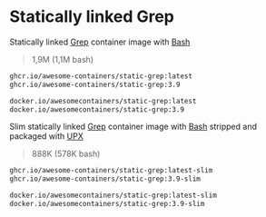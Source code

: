 # Statically linked Grep

Statically linked [Grep] container image with [Bash]

> 1,9M (1,1M bash)

```bash
ghcr.io/awesome-containers/static-grep:latest
ghcr.io/awesome-containers/static-grep:3.9

docker.io/awesomecontainers/static-grep:latest
docker.io/awesomecontainers/static-grep:3.9
```

Slim statically linked [Grep] container image with [Bash] stripped and
packaged with [UPX]

> 888K (578K bash)

```bash
ghcr.io/awesome-containers/static-grep:latest-slim
ghcr.io/awesome-containers/static-grep:3.9-slim

docker.io/awesomecontainers/static-grep:latest-slim
docker.io/awesomecontainers/static-grep:3.9-slim
```

[Grep]: https://www.gnu.org/software/grep/
[Bash]: https://github.com/awesome-containers/static-bash
[UPX]: https://upx.github.io/

<!--
```bash
image="localhost/${PWD##*/}"

podman build -t "$image:latest" .
podman build -t "$image:latest-slim" -f Containerfile-slim \
  --build-arg STATIC_GREP_IMAGE="$image" \
  --build-arg STATIC_GREP_VERSION=latest --no-cache .

echo "$image:latest"
podman inspect "$image:latest" | jq '.[].Size' | numfmt --to=iec
echo "$image:latest-slim"
podman inspect "$image:latest-slim" | jq '.[].Size' | numfmt --to=iec

```
-->
